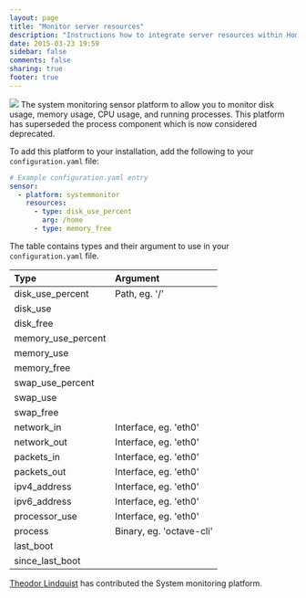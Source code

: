 ```yaml
---
layout: page
title: "Monitor server resources"
description: "Instructions how to integrate server resources within Home Assistant."
date: 2015-03-23 19:59
sidebar: false
comments: false
sharing: true
footer: true
---
```


<img src='/images/supported_brands/utilities-system-monitor.png' class='brand pull-right' />
The system monitoring sensor platform to allow you to monitor disk usage, memory usage, CPU usage, and running processes. This platform has superseded the process component which is now considered deprecated.

To add this platform to your installation, add the following to your `configuration.yaml` file:

```yaml
# Example configuration.yaml entry
sensor:
  - platform: systemmonitor
    resources:
      - type: disk_use_percent
        arg: /home
      - type: memory_free
```

The table contains types and their argument to use in your `configuration.yaml` file.

| Type                | Argument                 |
| :------------------ |:-------------------------|
| disk_use_percent    | Path, eg. '/'            |
| disk_use            |                          |
| disk_free           |                          |
| memory_use_percent  |                          |
| memory_use          |                          |
| memory_free         |                          |
| swap_use_percent    |                          |
| swap_use            |                          |
| swap_free           |                          |
| network_in          | Interface, eg. 'eth0'    |
| network_out         | Interface, eg. 'eth0'    |
| packets_in          | Interface, eg. 'eth0'    |
| packets_out         | Interface, eg. 'eth0'    |
| ipv4_address        | Interface, eg. 'eth0'    |
| ipv6_address        | Interface, eg. 'eth0'    |
| processor_use       | Interface, eg. 'eth0'    |
| process             | Binary, eg. 'octave-cli' |
| last_boot           |                          |
| since_last_boot     |                          |


[Theodor Lindquist](https://github.com/theolind) has contributed the System monitoring platform.
